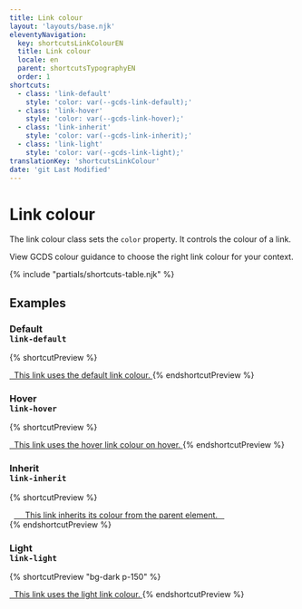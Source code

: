 ```yaml
---
title: Link colour
layout: 'layouts/base.njk'
eleventyNavigation:
  key: shortcutsLinkColourEN
  title: Link colour
  locale: en
  parent: shortcutsTypographyEN
  order: 1
shortcuts:
  - class: 'link-default'
    style: 'color: var(--gcds-link-default);'
  - class: 'link-hover'
    style: 'color: var(--gcds-link-hover);'
  - class: 'link-inherit'
    style: 'color: var(--gcds-link-inherit);'
  - class: 'link-light'
    style: 'color: var(--gcds-link-light);'
translationKey: 'shortcutsLinkColour'
date: 'git Last Modified'
---
```


# Link colour

The link colour class sets the `color` property. It controls the colour of a link.

<gcds-notice type="warning" notice-title-tag="h2" notice-title="Use with caution">
  <gcds-text><gcds-link href="{{ links.colourLink }}">View GCDS colour guidance</gcds-link> to choose the right link colour for your context.</gcds-text>
</gcds-notice>

{% include "partials/shortcuts-table.njk" %}

## Examples

### Default<br/>`link-default`

{% shortcutPreview %}

<a href="#" class="link-default">
  This link uses the default link colour.
</a>
{% endshortcutPreview %}

### Hover<br/>`link-hover`

{% shortcutPreview %}

<a href="#" class="link-hover">
  This link uses the hover link colour on hover.
</a>
{% endshortcutPreview %}

### Inherit<br/>`link-inherit`

{% shortcutPreview %}

<div style="color: var(--gcds-color-red-700);">
  <a href="#" class="link-inherit">
    This link inherits its colour from the parent element.
  </a>
</div>
{% endshortcutPreview %}

### Light<br/>`link-light`

{% shortcutPreview "bg-dark p-150" %}

<a href="#" class="link-light">
  This link uses the light link colour.
</a>
{% endshortcutPreview %}
